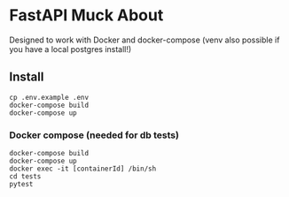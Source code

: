 # FastAPI Muck About

Designed to work with Docker and docker-compose (venv also possible if you have a local postgres install!)

## Install

```
cp .env.example .env
docker-compose build
docker-compose up
```

### Docker compose (needed for db tests)

```
docker-compose build 
docker-compose up
docker exec -it [containerId] /bin/sh
cd tests
pytest
```